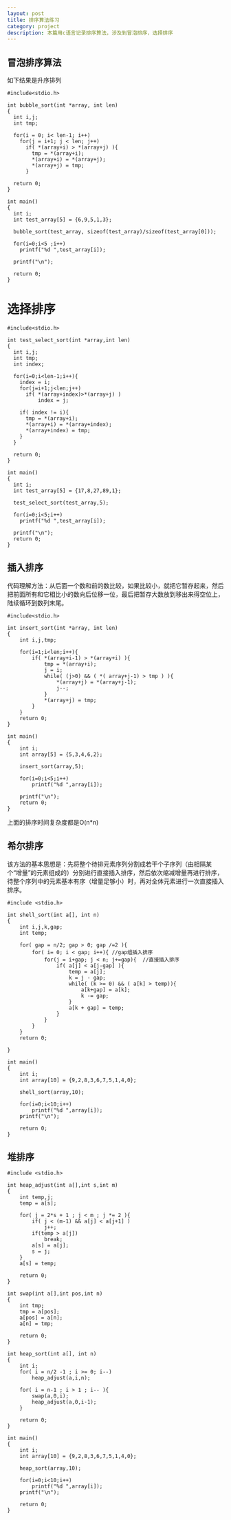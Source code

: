 ```yaml
---
layout: post
title: 排序算法练习
category: project
description: 本篇用c语言记录排序算法，涉及到冒泡排序，选择排序
---
```


## 冒泡排序算法

如下结果是升序排列

    #include<stdio.h>
    
    int bubble_sort(int *array, int len)
    {
      int i,j;
      int tmp;
    
      for(i = 0; i< len-1; i++)
        for(j = i+1; j < len; j++)
          if( *(array+i) > *(array+j) ){
            tmp = *(array+i);
            *(array+i) = *(array+j);
            *(array+j) = tmp;
          }
    
      return 0;
    }
    
    int main()
    {
      int i;
      int test_array[5] = {6,9,5,1,3};
    
      bubble_sort(test_array, sizeof(test_array)/sizeof(test_array[0]));
    
      for(i=0;i<5 ;i++)
        printf("%d ",test_array[i]);
    
      printf("\n");
    
      return 0;
    }

# 选择排序

    #include<stdio.h>
    
    int test_select_sort(int *array,int len)
    {
      int i,j;
      int tmp;
      int index;
    
      for(i=0;i<len-1;i++){
        index = i;
        for(j=i+1;j<len;j++)
          if( *(array+index)>*(array+j) )
              index = j;
    
        if( index != i){
          tmp = *(array+i);
          *(array+i) = *(array+index);
          *(array+index) = tmp;
        }
      }
    
      return 0;
    }
    
    int main()
    {
      int i;
      int test_array[5] = {17,8,27,89,1};
    
      test_select_sort(test_array,5);
    
      for(i=0;i<5;i++)
        printf("%d ",test_array[i]);
    
      printf("\n");
      return 0;
    }

## 插入排序

代码理解方法：从后面一个数和前的数比较，如果比较小，就把它暂存起来，然后把前面所有和它相比小的数向后位移一位，最后把暂存大数放到移出来得空位上，陆续循环到数列末尾。

    #include<stdio.h>
    
    int insert_sort(int *array, int len)
    {
        int i,j,tmp;
    
        for(i=1;i<len;i++){
            if( *(array+i-1) > *(array+i) ){
                tmp = *(array+i);
                j = i;
                while( (j>0) && ( *( array+j-1) > tmp ) ){
                    *(array+j) = *(array+j-1);
                    j--;
                }
                *(array+j) = tmp;
            }
        }
        return 0;
    }
    
    int main()
    {
        int i;
        int array[5] = {5,3,4,6,2};
    
        insert_sort(array,5);
    
        for(i=0;i<5;i++)
            printf("%d ",array[i]);
    
        printf("\n");
        return 0;
    }

上面的排序时间复杂度都是O(n*n)

## 希尔排序

该方法的基本思想是：先将整个待排元素序列分割成若干个子序列（由相隔某个“增量”的元素组成的）分别进行直接插入排序，然后依次缩减增量再进行排序，待整个序列中的元素基本有序（增量足够小）时，再对全体元素进行一次直接插入排序。

    #include <stdio.h>
    
    int shell_sort(int a[], int n)
    {
        int i,j,k,gap;
        int temp;
    
        for( gap = n/2; gap > 0; gap /=2 ){
            for( i= 0; i < gap; i++){ //gap组插入排序
                for(j = i+gap; j < n; j+=gap){  //直接插入排序
                    if( a[j] < a[j-gap] ){
                        temp = a[j];
                        k = j - gap;
                        while( (k >= 0) && ( a[k] > temp)){
                            a[k+gap] = a[k];
                            k -= gap;
                        }
                        a[k + gap] = temp;
                    }
                }
            }
        }
        return 0;
    
    }
    
    int main()
    {
        int i;
        int array[10] = {9,2,8,3,6,7,5,1,4,0};
    
        shell_sort(array,10);
    
        for(i=0;i<10;i++)
            printf("%d ",array[i]);
        printf("\n");
    
        return 0;
    }

## 堆排序

    #include <stdio.h>
    
    int heap_adjust(int a[],int s,int m)
    {
        int temp,j;
        temp = a[s];
    
        for( j = 2*s + 1 ; j < m ; j *= 2 ){
            if( j < (m-1) && a[j] < a[j+1] )
                j++;
            if(temp > a[j])
                break;
            a[s] = a[j];
            s = j;
        }
        a[s] = temp;
    
        return 0;
    }
    
    int swap(int a[],int pos,int n)
    {
        int tmp;
        tmp = a[pos];
        a[pos] = a[n];
        a[n] = tmp;
    
        return 0;
    }
    
    int heap_sort(int a[], int n)
    {
        int i;
        for( i = n/2 -1 ; i >= 0; i--)
            heap_adjust(a,i,n);
    
        for( i = n-1 ; i > 1 ; i-- ){
            swap(a,0,i);
            heap_adjust(a,0,i-1);
        }
    
        return 0;
    }
    
    int main()
    {
        int i;
        int array[10] = {9,2,8,3,6,7,5,1,4,0};
    
        heap_sort(array,10);
    
        for(i=0;i<10;i++)
            printf("%d ",array[i]);
        printf("\n");
    
        return 0;
    }
